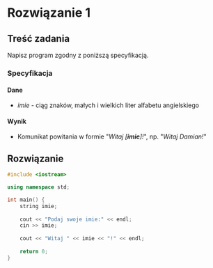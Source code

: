 # Rozwiązanie 1

## Treść zadania

Napisz program zgodny z poniższą specyfikacją.

### Specyfikacja

#### Dane

* $imie$ - ciąg znaków, małych i wielkich liter alfabetu angielskiego

#### Wynik

* Komunikat powitania w formie "_Witaj \[**imie**]!_", np. "_Witaj Damian!_"

## Rozwiązanie

```cpp
#include <iostream>

using namespace std;

int main() {
    string imie;
    
    cout << "Podaj swoje imie:" << endl;
    cin >> imie;
    
    cout << "Witaj " << imie << "!" << endl;
    
    return 0;
}
```
